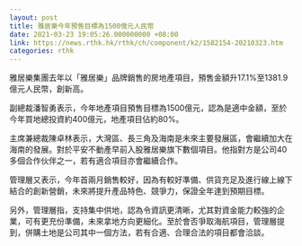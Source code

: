 ```yaml
---
layout: post
title: 雅居樂今年預售目標為1500億元人民幣
date: 2021-03-23 19:05:26.000000000 +08:00
link: https://news.rthk.hk/rthk/ch/component/k2/1582154-20210323.htm
categories: rthk
---
```


雅居樂集團去年以「雅居樂」品牌銷售的房地產項目，預售金額升17.1%至1381.9億元人民幣，創新高。

副總裁潘智勇表示，今年地產項目預售目標為1500億元，認為是適中金額，至於今年買地總投資約400億元，地產項目佔約80%。

主席兼總裁陳卓林表示，大灣區、長三角及海南是未來主要發展區，會繼續加大在海南的發展。對於平安不動產早前入股雅居樂旗下數個項目。他指對方是公司40多個合作伙伴之一，若有適合項目亦會繼續合作。

管理層又表示，今年首兩月銷售較好，因為有較好準備、供貨充足及進行線上線下結合的創新營銷，未來將提升產品特色、競爭力，保證全年達到預期目標。

另外，管理層指，支持集中供地，認為令資訊更清晰，尤其對資金能力較強的企業，可有更充份準備，未來拿地方向更細化。至於會否爭取海航項目，管理層提到，併購土地是公司其中一個方法，若有合適、合理合法的項目都會洽談。
